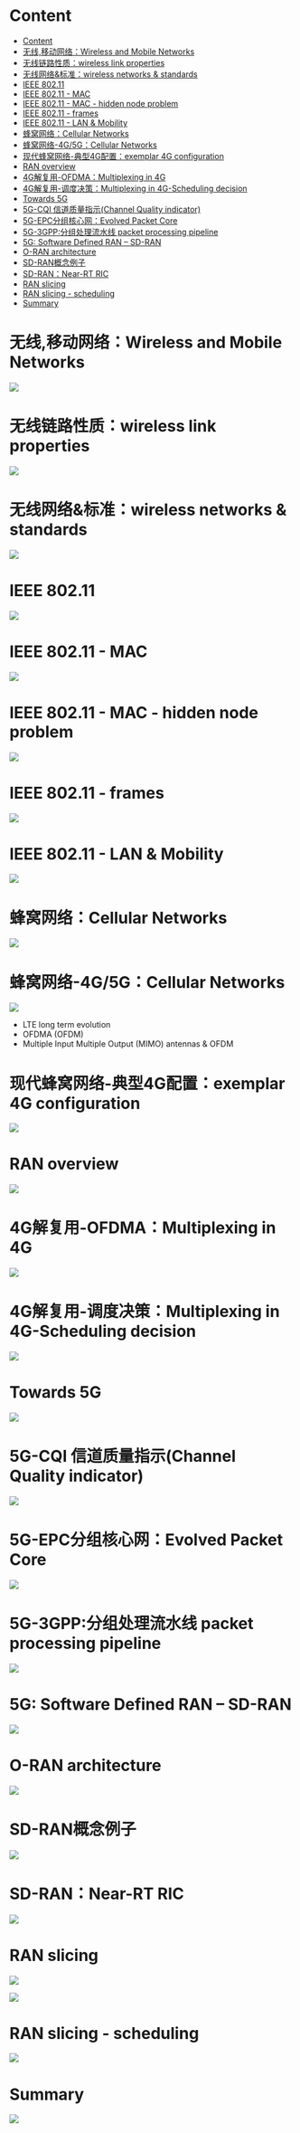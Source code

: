 # Content

* [Content](#content)
* [无线,移动网络：Wireless and Mobile Networks](#无线移动网络wireless-and-mobile-networks)
* [无线链路性质：wireless link properties](#无线链路性质wireless-link-properties)
* [无线网络&标准：wireless networks & standards](#无线网络标准wireless-networks--standards)
* [IEEE 802.11](#ieee-80211)
* [IEEE 802.11 - MAC](#ieee-80211---mac)
* [IEEE 802.11 - MAC - hidden node problem](#ieee-80211---mac---hidden-node-problem)
* [IEEE 802.11 - frames](#ieee-80211---frames)
* [IEEE 802.11 - LAN & Mobility](#ieee-80211---lan--mobility)
* [蜂窝网络：Cellular Networks](#蜂窝网络cellular-networks)
* [蜂窝网络-4G/5G：Cellular Networks](#蜂窝网络-4g5gcellular-networks)
* [现代蜂窝网络-典型4G配置：exemplar 4G configuration](#现代蜂窝网络-典型4g配置exemplar-4g-configuration)
* [RAN overview](#ran-overview)
* [4G解复用-OFDMA：Multiplexing in 4G](#4g解复用-ofdmamultiplexing-in-4g)
* [4G解复用-调度决策：Multiplexing in 4G-Scheduling decision](#4g解复用-调度决策multiplexing-in-4g-scheduling-decision)
* [Towards 5G](#towards-5g)
* [5G-CQI 信道质量指示(Channel Quality indicator)](#5g-cqi-信道质量指示channel-quality-indicator)
* [5G-EPC分组核心网：Evolved Packet Core](#5g-epc分组核心网evolved-packet-core)
* [5G-3GPP:分组处理流水线 packet processing pipeline](#5g-3gpp分组处理流水线-packet-processing-pipeline)
* [5G: Software Defined RAN – SD-RAN](#5g-software-defined-ran--sd-ran)
* [O-RAN architecture](#o-ran-architecture)
* [SD-RAN概念例子](#sd-ran概念例子)
* [SD-RAN：Near-RT RIC](#sd-rannear-rt-ric)
* [RAN slicing](#ran-slicing)
* [RAN slicing - scheduling](#ran-slicing---scheduling)
* [Summary](#summary)

# 无线,移动网络：Wireless and Mobile Networks

![](/static/2022-05-15-21-19-25.png)

# 无线链路性质：wireless link properties

![](/static/2022-05-15-21-19-59.png)

# 无线网络&标准：wireless networks & standards

![](/static/2022-05-15-21-20-23.png)

# IEEE 802.11

![](/static/2022-05-15-21-21-20.png)

# IEEE 802.11 - MAC

![](/static/2022-05-15-21-21-40.png)

# IEEE 802.11 - MAC - hidden node problem

![](/static/2022-05-15-21-22-45.png)

# IEEE 802.11 - frames

![](/static/2022-05-15-21-23-24.png)

# IEEE 802.11 - LAN & Mobility

![](/static/2022-05-15-21-24-19.png)

# 蜂窝网络：Cellular Networks

![](/static/2022-05-15-21-24-43.png)

# 蜂窝网络-4G/5G：Cellular Networks

![](/static/2022-05-15-21-25-13.png)

* LTE long term evolution
* OFDMA (OFDM)
* Multiple Input Multiple Output (MIMO) antennas & OFDM

# 现代蜂窝网络-典型4G配置：exemplar 4G configuration

![](/static/2022-05-15-21-26-43.png)

# RAN overview

![](/static/2022-05-15-21-27-06.png)

# 4G解复用-OFDMA：Multiplexing in 4G

![](/static/2022-05-15-21-28-02.png)

# 4G解复用-调度决策：Multiplexing in 4G-Scheduling decision

![](/static/2022-05-15-21-28-58.png)

# Towards 5G

![](/static/2022-05-15-21-29-23.png)

# 5G-CQI 信道质量指示(Channel Quality indicator)

![](/static/2022-05-15-21-31-03.png)

# 5G-EPC分组核心网：Evolved Packet Core

![](/static/2022-05-15-21-32-09.png)

# 5G-3GPP:分组处理流水线 packet processing pipeline

![](/static/2022-05-15-21-33-19.png)

# 5G: Software Defined RAN – SD-RAN

![](/static/2022-05-15-21-34-48.png)

# O-RAN architecture

![](/static/2022-05-15-21-35-03.png)

# SD-RAN概念例子

![](/static/2022-05-15-21-35-29.png)

# SD-RAN：Near-RT RIC

![](/static/2022-05-15-21-35-51.png)

# RAN slicing

![](/static/2022-05-15-21-36-16.png)

![](/static/2022-05-15-21-36-27.png)

# RAN slicing - scheduling

![](/static/2022-05-15-21-36-53.png)

# Summary

![](/static/2022-05-15-21-37-08.png)